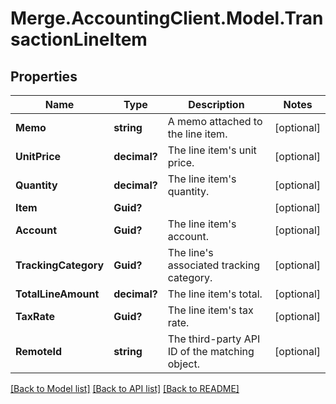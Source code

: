 # Merge.AccountingClient.Model.TransactionLineItem

## Properties

Name | Type | Description | Notes
------------ | ------------- | ------------- | -------------
**Memo** | **string** | A memo attached to the line item. | [optional] 
**UnitPrice** | **decimal?** | The line item&#39;s unit price. | [optional] 
**Quantity** | **decimal?** | The line item&#39;s quantity. | [optional] 
**Item** | **Guid?** |  | [optional] 
**Account** | **Guid?** | The line item&#39;s account. | [optional] 
**TrackingCategory** | **Guid?** | The line&#39;s associated tracking category. | [optional] 
**TotalLineAmount** | **decimal?** | The line item&#39;s total. | [optional] 
**TaxRate** | **Guid?** | The line item&#39;s tax rate. | [optional] 
**RemoteId** | **string** | The third-party API ID of the matching object. | [optional] 

[[Back to Model list]](../README.md#documentation-for-models) [[Back to API list]](../README.md#documentation-for-api-endpoints) [[Back to README]](../README.md)


